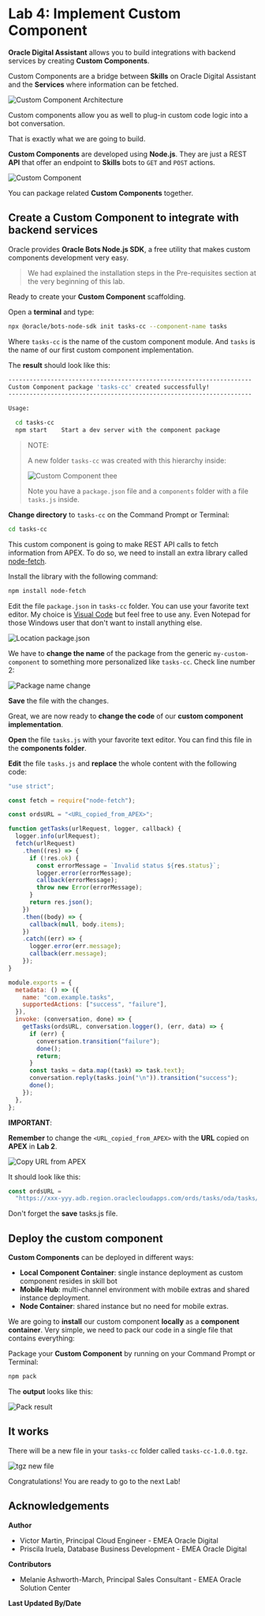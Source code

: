 # Lab 4: Implement Custom Component

**Oracle Digital Assistant** allows you to build integrations with backend services by creating **Custom Components**.

Custom Components are a bridge between **Skills** on Oracle Digital Assistant and the **Services** where information can be fetched.

![Custom Component Architecture](./images/oda_cc_architecture.png)

Custom components allow you as well to plug-in custom code logic into a bot conversation.

That is exactly what we are going to build.

**Custom Components** are developed using **Node.js**. They are just a REST **API** that offer an endpoint to **Skills** bots to `GET` and `POST` actions.

![Custom Component](./images/oda_cc.png)

You can package related **Custom Components** together.

## Create a Custom Component to integrate with backend services

Oracle provides **Oracle Bots Node.js SDK**, a free utility that makes custom components development very easy.

> We had explained the installation steps in the Pre-requisites section at the very beginning of this lab.

Ready to create your **Custom Component** scaffolding.

Open a **terminal** and type:

```bash
npx @oracle/bots-node-sdk init tasks-cc --component-name tasks
```

Where `tasks-cc` is the name of the custom component module. And `tasks` is the name of our first custom component implementation.

The **result** should look like this:

```bash
---------------------------------------------------------------------
Custom Component package 'tasks-cc' created successfully!
---------------------------------------------------------------------

Usage:

  cd tasks-cc
  npm start    Start a dev server with the component package
```

> NOTE:
>
> A new folder `tasks-cc` was created with this hierarchy inside:
>
> ![Custom Component thee](./images/node_tree.png)
>
> Note you have a `package.json` file and a `components` folder with a file `tasks.js` inside.

**Change directory** to `tasks-cc` on the Command Prompt or Terminal:

```bash
cd tasks-cc
```

This custom component is going to make REST API calls to fetch information from APEX. To do so, we need to install an extra library called [node-fetch](https://www.npmjs.com/package/node-fetch).

Install the library with the following command:

```bash
npm install node-fetch
```

Edit the file `package.json` in `tasks-cc` folder. You can use your favorite text editor. My choice is [Visual Code](https://code.visualstudio.com/) but feel free to use any. Even Notepad for those Windows user that don't want to install anything else.

![Location package.json](./images/node_package_json.png)

We have to **change the name** of the package from the generic `my-custom-component` to something more personalized like `tasks-cc`. Check line number 2:

![Package name change](./images/package_name_change.png)

**Save** the file with the changes.

Great, we are now ready to **change the code** of our **custom component implementation**.

**Open** the file `tasks.js` with your favorite text editor. You can find this file in the **components folder**.

**Edit** the file `tasks.js` and **replace** the whole content with the following code:

```javascript
"use strict";

const fetch = require("node-fetch");

const ordsURL = "<URL_copied_from_APEX>";

function getTasks(urlRequest, logger, callback) {
  logger.info(urlRequest);
  fetch(urlRequest)
    .then((res) => {
      if (!res.ok) {
        const errorMessage = `Invalid status ${res.status}`;
        logger.error(errorMessage);
        callback(errorMessage);
        throw new Error(errorMessage);
      }
      return res.json();
    })
    .then((body) => {
      callback(null, body.items);
    })
    .catch((err) => {
      logger.error(err.message);
      callback(err.message);
    });
}

module.exports = {
  metadata: () => ({
    name: "com.example.tasks",
    supportedActions: ["success", "failure"],
  }),
  invoke: (conversation, done) => {
    getTasks(ordsURL, conversation.logger(), (err, data) => {
      if (err) {
        conversation.transition("failure");
        done();
        return;
      }
      const tasks = data.map((task) => task.text);
      conversation.reply(tasks.join("\n")).transition("success");
      done();
    });
  },
};
```

**IMPORTANT**:

**Remember** to change the `<URL_copied_from_APEX>` with the **URL** copied on **APEX** in **Lab 2**.

![Copy URL from APEX](./images/apex_copy_url.png)

It should look like this:

```javascript
const ordsURL =
  "https://xxx-yyy.adb.region.oraclecloudapps.com/ords/tasks/oda/tasks/";
```
Don't forget the **save** tasks.js file.

## Deploy the custom component

**Custom Components** can be deployed in different ways:

- **Local Component Container**: single instance deployment as custom component resides in skill bot
- **Mobile Hub**: multi-channel environment with mobile extras and shared instance deployment.
- **Node Container**: shared instance but no need for mobile extras.

We are going to **install** our custom component **locally** as a **component container**. Very simple, we need to pack our code in a single file that contains everything:

Package your **Custom Component** by running on your Command Prompt or Terminal:

```bash
npm pack
```

The **output** looks like this:

![Pack result](./images/node_result.png)

## It works

There will be a new file in your `tasks-cc` folder called `tasks-cc-1.0.0.tgz`.

![tgz new file](./images/node_tgz_file.png)

Congratulations! You are ready to go to the next Lab!

## **Acknowledgements**

**Author**
- Victor Martin, Principal Cloud Engineer - EMEA Oracle Digital 
- Priscila Iruela, Database Business Development - EMEA Oracle Digital

**Contributors**
- Melanie Ashworth-March, Principal Sales Consultant - EMEA Oracle Solution Center

**Last Updated By/Date**